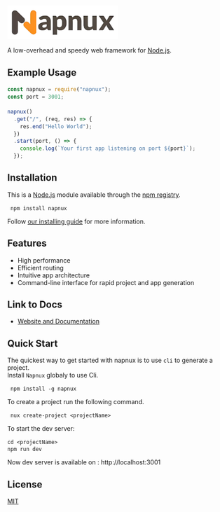 <img src="https://github.com/Ekbal41/napnux/blob/main/napnux.png" width=50% height=50%>

A low-overhead and speedy web framework for [Node.js](http://nodejs.org).

## Example Usage

```js
const napnux = require("napnux");
const port = 3001;

napnux()
  .get("/", (req, res) => {
    res.end("Hello World");
  })
  .start(port, () => {
    console.log(`Your first app listening on port ${port}`);
  });
```

## Installation

This is a [Node.js](https://nodejs.org/en/) module available through the
[npm registry](https://www.npmjs.com/).

```console
 npm install napnux
```

Follow [our installing guide](https://napnux.vercel.app/docs/get-started/)
for more information.

## Features

- High performance
- Efficient routing
- Intuitive app architecture
- Command-line interface for rapid project and app generation

## Link to Docs

- [Website and Documentation](https://napnux.vercel.app/)

## Quick Start

The quickest way to get started with napnux is to use `cli` to generate a project.  
Install `Napnux` globaly to use Cli.

```console
 npm install -g napnux
```

To create a project run the following command.

```console
 nux create-project <projectName>
```

To start the dev server:

```console
cd <projectName>
npm run dev
```

Now dev server is available on : http://localhost:3001

## License

[MIT](LICENSE)
